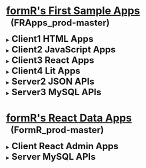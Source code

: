 
# <u>formR's First Sample Apps</u>
  <h2 style="font-size:24px; margin: -18px 0px 15px 12px;">(FRApps_prod-master)</h2>

  <details><summary><b style="font-size:24px;">Client1 HTML Apps</b></summary>

  - ### [1c1. My HTML Custom App](client1/1c1_my-html-custom-app/index_final_custom.html)
    A simple responsive app using HTML and .CSS styles

  - ### [2c1. My HTML Remote App](client1/2c1_my-html-remote-app/index.html)
    A website based on My HTML Final Custom App

  </details>
  <details><summary><b style="font-size:24px;">Client2 JavaScript Apps</b></summary>

  - ### [1c2. My JavaScript Custom App](client2/1c2_my-javascript-custom-app/index.html)
    A refactored JavaScript app using My HTML Custom App

  - ### [2c2. My JavaScript Click Samples](client2/2c2_javascript-click-samples/index.html)
    A refactored JavaScript app using My HTML Custom App

  - ### [3c2. JavaScript FAQs App](client2/3c2_javascript-faqs-app/index.html)
    A simple JavaScript app to display FAQs using collapsing detail / stage items

  - ### [4c2. JavaScript Cards App](client2/4c2_javascript-cards-app/index.html)
    A simple JavaScript app to display cards using a collapsing carousel

  - ### [5c2. JavaScript JSON Data App](client2/5c2_javascript-json-data-app/index.html)
    A simple JavaScript app to retreive JSON data requested with an API call.

  </details>
  <details><summary><b style="font-size:24px;">Client3 React Apps</b></summary>

  - ### [1c3. React Cards and FAQs App](client3/1c3-test-react-empty-app/build/index.html)
    A simple React app to display FAQs using collapsing cards and detail / stage items

  - ### [2c3. React Empty App](client3/2c3_react-faqs-n-cards-app/index.html)
    A clean React client app with only one line of HTML and all the React dependancies.

  - ### [3c3. React Button](client3/3c3-react-button/index.html)
    A simple button componant using React deployed from an Internet CDN.

  - ### [4c3. React App with No API](client3/4c3-react-app-no-api/build/index.html)
    A simple React app using client-side routes and data.

  - ### [5c3. React App with API](client3/5c3-react-app-wi-api/build/index.html)
    A simple React app using client-side routes and data served with an API call.

  - ### [6c3. My React Custom App](client3/6c3-react-custom-api/build/index..html)
    A simple React client app that can be used as a home page template.

  </details>
  <details><summary><b style="font-size:24px;">Client4 Lit Apps</b></summary>

  - ### [1c4. Simple Lit Component App](client4/1c4_simple-lit-component/index.html)
    A clean Lit component

  - ### [2c4. Lit Cards and FAQs App](client4/2c4_lit-faqs-n-cards-app/index.html)
    A simple Lit app to display FAQs using collapsing cards and detail / stage items

  - ### [3c4. Lit App with API](client4/3c4_lit-app-wi-api/index.html)
    A simple Lit app requesting data from a server API

  </details>
  <details><summary><b style="font-size:24px;">Server2 JSON APIs</b></summary>

  - ### [5s2. JSON Data API](server2/5s2-json-data-api/index.html)
    A simple API to return JSON data requested with an API call.

  </details>
  <details><summary><b style="font-size:24px;">Server3 MySQL APIs</b></summary>

  - ### [5s3. React Data API]](server3/5s3-react-app-wi-api/index.html)
    A simple React API to return data requested with an API call.

  </details>

# <u>formR's React Data Apps</u>
  <h2 style="font-size:24px; margin: -18px 0px 15px 12px;">(FormR_prod-master)</h2>

  <details><summary><b style="font-size:24px;">Client React Admin Apps</b></summary>

  - ### [1c. World](client/1c-world/public/index.html)
    A React client app to view data in the World database.

  - ### [3c. RAuth](client/3c-rauth/public/index.html)
    A React client app to authenticate users in the RAuth table.

  - ### [4c. Admin](client/4c-admin/public/index.html)
    A React client app to view, add, edit or delete users in the RAuth table

  - ### [5c. formR](client/5c-formr/public/index.html)
    A React client app to view, add, edit or delete data in the World database

  </details>
  <details><summary><b style="font-size:24px;">Server MySQL APIs</b></summary>

  - ### [1s. World](server/1s-world/index.html)
    A React server api to view data in the World database.

  - ### [3s. RAuth](server/3s-rauth/index.html)
    A React server api to authenticate users in the RAuth table.

  - ### [4s. Admin](server/4s-admin/index.html)
    A React server api to view, add, edit or delete users in the RAuth table

  - ### [5s. formR](server/5s-formr/index.html)
    A React server api to view, add, edit or delete data in the World database

  </details>
